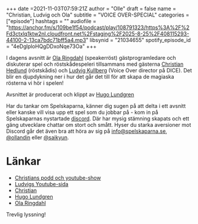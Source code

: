 +++
date =2021-11-03T07:59:21Z
author = "Olle"
draft = false
name = "Christian, Ludvig och Ola"
subtitle = "VOICE OVER-SPECIAL"
categories = ["episode"]
hashtags = ""
audiofile = "https://anchor.fm/s/109be1f54/podcast/play/108791323/https%3A%2F%2Fd3ctxlq1ktw2nl.cloudfront.net%2Fstaging%2F2025-8-25%2F408115293-44100-2-13ca7bdc71bff5a4.mp3"
libsynid = "21034655"
spotify_episode_id = "4eDglploHQgDDxoNqe73Oa"
+++

I dagens avsnitt är [Ola Ringdahl](http://www.enrost.se) (speakerröst)  gästprogramledare och diskuterar spel och röstskådespeleri tillsammans med gästerna [Christian Hedlund](http://www.rostskadespelarna.se) (röstskådis) och [Ludvig Kullberg](https://www.youtube.com/c/STHLMBLUSH) (Voice Over director på DICE). Det blir en djupdykning ner i hur det går det till för att skapa de magiaska rösterna vi hör i spelen!

Avsnittet är producerat och klippt av [Hugo Lundgren](https://hugolundgren.com/)

Har du tankar om Spelskaparna, känner dig sugen på att delta i ett avsnitt eller kanske vill visa upp ett spel som du jobbar på - kom in på Spelskaparnas nystartade [discord](https://discord.gg/hBHEXss). Där har mysig stämning skapats och ett gäng utvecklare chattar om stort och smått. Hyser du starka aversioner mot Discord går det även bra att höra av sig på info@spelskaparna.se, [@ollandin](https://twitter.com/ollelandin) eller [@saikyun](https://twitter.com/Saikyun).

# Länkar
* [Christians podd och youtube-show](http://www.rostskadespelarna.se)
* [Ludvigs Youtube-sida](https://www.youtube.com/c/STHLMBLUSH)
* [Christian](http://www.1man20voices.com)
* [Hugo Lundgren](https://hugolundgren.com/)
* [Ola Ringdahl](http://www.enrost.se)

Trevlig lyssning!


